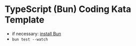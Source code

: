 # TypeScript (Bun) Coding Kata Template

- if necessary: [install Bun](https://bun.sh/docs/installation)
- `bun test --watch`
